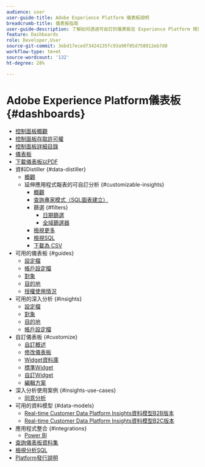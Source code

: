 ```yaml
---
audience: user
user-guide-title: Adobe Experience Platform 儀表板說明
breadcrumb-title: 儀表板指南
user-guide-description: 了解如何透過可自訂的儀表板在 Experience Platform 視覺化資料。
feature: Dashboards
role: Developer,User
source-git-commit: 3ebd17eced73424135fc93a90f05d758912eb7d0
workflow-type: tm+mt
source-wordcount: '132'
ht-degree: 28%

---
```



# Adobe Experience Platform儀表板 {#dashboards}

* [控制面板概觀](home.md)
* [控制面板存取許可權](permissions.md)
* [控制面板詳細目錄](inventory.md)
* [儀表板](user-defined-dashboards.md)
* [下載儀表板以PDF](download.md)
* 資料Distiller {#data-distiller}
   * [概觀](data-distiller/overview.md)
   * 延伸應用程式報表的可自訂分析 {#customizable-insights}
      * [概觀](data-distiller/customizable-insights/overview.md)
      * [查詢專家模式（SQL圖表建立）](data-distiller/customizable-insights/query-pro-mode.md)
      * 篩選 {#filters}
         * [日期篩選](data-distiller/customizable-insights/filters/date-filter.md)
         * [全域篩選器](data-distiller/customizable-insights/filters/global-filter.md)
      * [檢視更多](data-distiller/customizable-insights/view-more.md)
      * [檢視SQL](data-distiller/customizable-insights/view-sql.md)
      * [下載為 CSV](data-distiller/customizable-insights/download-csv.md)
* 可用的儀表板 {#guides}
   * [設定檔](guides/profiles.md)
   * [帳戶設定檔](guides/account-profiles.md)
   * [對象](guides/audiences.md)
   * [目的地](guides/destinations.md)
   * [授權使用情況](guides/license-usage.md)
* 可用的深入分析 {#insights}
   * [設定檔](insights/profiles.md)
   * [對象](insights/audiences.md)
   * [目的地](insights/destinations.md)
   * [帳戶設定檔](insights/account-profiles.md)
* 自訂儀表板 {#customize}
   * [自訂概述](customize/overview.md)
   * [修改儀表板](customize/modify.md)
   * [Widget資料庫](customize/widget-library.md)
   * [標準Widget](customize/standard-widgets.md)
   * [自訂Widget](customize/custom-widgets.md)
   * [編輯方案](customize/edit-schema.md)
* 深入分析使用案例 {#insights-use-cases}
   * [同意分析](insights-use-cases/consent-analysis.md)
* 可用的資料模型 {#data-models}
   * [Real-time Customer Data Platform Insights資料模型B2B版本](data-models/cdp-insights-data-model-b2b.md)
   * [Real-time Customer Data Platform Insights資料模型B2C版本](data-models/cdp-insights-data-model-b2c.md)
* 應用程式整合 {#integrations}
   * [Power BI](integrations/power-bi.md)
* [查詢儀表板資料集](query.md)
* [檢視分析SQL](view-sql.md)
* [Platform發行說明](https://experienceleague.adobe.com/en/docs/experience-platform/release-notes/latest)
